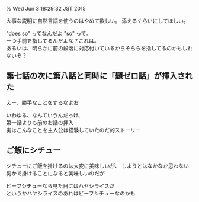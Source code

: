 % Wed Jun 3 18:29:32 JST 2015

大事な説明に自然言語を使うのはやめて欲しい。
添えるくらいにしてほしい。

"does so" ってなんだよ "so" って。  
一つ手前を指してるんだよな？これは。  
あるいは、明らかに前の段落に対応付いているからそちらを指してるのかもしれないぞ？

## 第七話の次に第八話と同時に「題ゼロ話」が挿入された

えー、勝手なことをするなよお

いわゆる、なんていうんだっけ、  
第一話よりも前のお話の挿入  
実はこんなことを主人公は経験していたのだ的ストーリー

## ご飯にシチュー

シチューにご飯を掛けるのは大変に美味しいが、
しようとはなかなか思わない  
何かで掛けることになると美味しいのだが

ビーフシチューなら見た目にはハヤシライスだ  
というかハヤシライスのあれはビーフシチューなのかも

